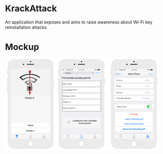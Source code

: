 # KrackAttack
An application that exposes and aims to raise awareness about Wi-Fi key reinstallation attacks

# Mockup
![Planned mobile views](docs/images/mockup.png)
